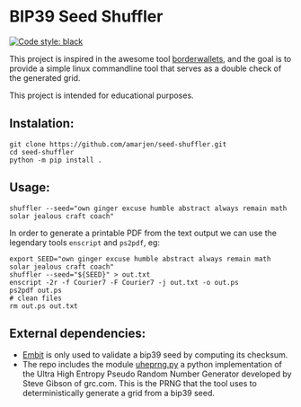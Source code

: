 # BIP39 Seed Shuffler
[![Code style: black](https://img.shields.io/badge/code%20style-black-000000.svg)](https://github.com/psf/black)

This project is inspired in the awesome tool [borderwallets](https://www.borderwallets.com/),
and the goal is to provide a simple linux commandline tool that serves as a double
check of the generated grid. 

This project is intended for educational purposes.

## Instalation:

```
git clone https://github.com/amarjen/seed-shuffler.git
cd seed-shuffler
python -m pip install .
```

## Usage:
```
shuffler --seed="own ginger excuse humble abstract always remain math solar jealous craft coach"
```

In order to generate a printable PDF from the text output we can use the legendary tools `enscript` and `ps2pdf`, eg:
```
export SEED="own ginger excuse humble abstract always remain math solar jealous craft coach"
shuffler --seed="${SEED}" > out.txt
enscript -2r -f Courier7 -F Courier7 -j out.txt -o out.ps
ps2pdf out.ps
# clean files
rm out.ps out.txt
```

## External dependencies:
- [Embit](https://www.embit.rocks) is only used to validate a bip39 seed by computing its checksum.
- The repo includes the module [uheprng.py](https://github.com/wuftymerguftyguff/uheprng) a python implementation of the Ultra High Entropy Pseudo Random Number Generator developed by
Steve Gibson of grc.com. This is the PRNG that the tool uses to deterministically generate a grid from a bip39 seed.
